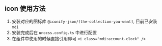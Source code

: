 ## icon 使用方法
1. 安装对应的图标库 `@iconify-json/[the-collection-you-want]`, 目前已安装 `mdi`
2. 安装完成后在 `unocss.config.ts` 中进行配置
3. 在组件中使用的时候直接引用即可 `<i class="mdi:account-clock" />`